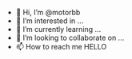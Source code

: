 - 👋 Hi, I’m @motorbb
- 👀 I’m interested in ...
- 🌱 I’m currently learning ...
- 💞️ I’m looking to collaborate on ...
- 📫 How to reach me HELLO

<!---
motorbb/motorbb is a ✨ special ✨ repository because its `README.md` (this file) appears on your GitHub profile.
You can click the Preview link to take a look at your changes.
--->
